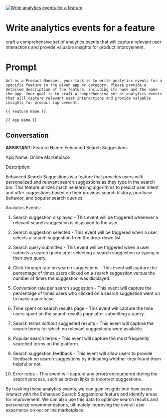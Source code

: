 
[![Write analytics events for a feature](https://flow-prompt-covers.s3.us-west-1.amazonaws.com/icon/illustrative/illus_6.png)]()
# Write analytics events for a feature 
craft a comprehensive set of analytics events that will capture relevant user interactions and provide valuable insights for product improvement.

# Prompt

```
Act as a Product Manager, your task is to write analytics events for a specific feature in the given app or category. Please provide a detailed description of the feature, including its name and the name the app. Your goal is to craft a comprehensive set of analytics events that will capture relevant user interactions and provide valuable insights for product improvement.

{{ Feature Name }}

{{ App Name }}
```

## Conversation

**ASSISTANT**: Feature Name: Enhanced Search Suggestions



App Name: Online Marketplace



Description:



Enhanced Search Suggestions is a feature that provides users with personalized and relevant search suggestions as they type in the search bar. This feature utilizes machine learning algorithms to predict user intent and offer suggestions based on their previous search history, purchase behavior, and popular search queries.



Analytics Events:



1. Search suggestion displayed - This event will be triggered whenever a relevant search suggestion is displayed to the user.

2. Search suggestion selected - This event will be triggered when a user selects a search suggestion from the drop-down list.

3. Search query submitted - This event will be triggered when a user submits a search query after selecting a search suggestion or typing in their own query.

4. Click-through rate on search suggestions - This event will capture the percentage of times users clicked on a search suggestion versus the number of times the suggestion was displayed.

5. Conversion rate per search suggestion - This event will capture the percentage of times users who clicked on a search suggestion went on to make a purchase.

6. Time spent on search results page - This event will capture the time users spent on the search results page after submitting a query.

7. Search terms without suggested results - This event will capture the search terms for which no relevant suggestions were available.

8. Popular search terms - This event will capture the most frequently searched terms on the platform.

9. Search suggestion feedback - This event will allow users to provide feedback on search suggestions by indicating whether they found them helpful or not.

10. Error rates - This event will capture any errors encountered during the search process, such as broken links or incorrect suggestions. 



By tracking these analytics events, we can gain insights into how users interact with the Enhanced Search Suggestions feature and identify areas for improvement. We can also use this data to optimize search results and personalize recommendations, ultimately improving the overall user experience on our online marketplace.


